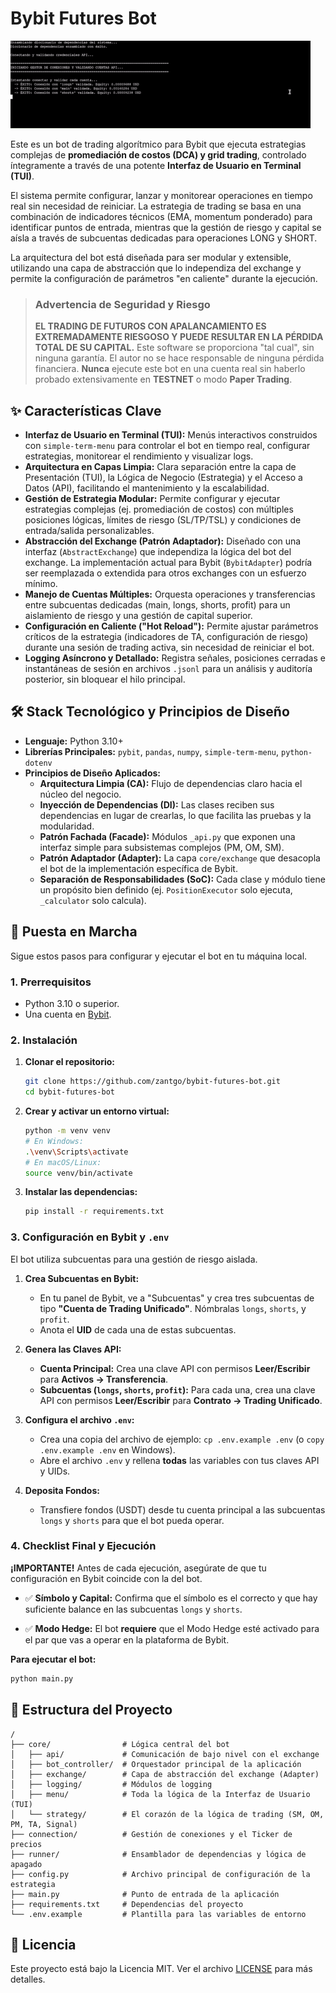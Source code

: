# Bybit Futures Bot 

![Demostración del proyecto](./assets/demo.gif)

Este es un bot de trading algorítmico para Bybit que ejecuta estrategias complejas de **promediación de costos (DCA) y grid trading**, controlado íntegramente a través de una potente **Interfaz de Usuario en Terminal (TUI)**.

El sistema permite configurar, lanzar y monitorear operaciones en tiempo real sin necesidad de reiniciar. La estrategia de trading se basa en una combinación de indicadores técnicos (EMA, momentum ponderado) para identificar puntos de entrada, mientras que la gestión de riesgo y capital se aísla a través de subcuentas dedicadas para operaciones LONG y SHORT.

La arquitectura del bot está diseñada para ser modular y extensible, utilizando una capa de abstracción que lo independiza del exchange y permite la configuración de parámetros "en caliente" durante la ejecución.

> ### **Advertencia de Seguridad y Riesgo**
> **EL TRADING DE FUTUROS CON APALANCAMIENTO ES EXTREMADAMENTE RIESGOSO Y PUEDE RESULTAR EN LA PÉRDIDA TOTAL DE SU CAPITAL.**
> Este software se proporciona "tal cual", sin ninguna garantía. El autor no se hace responsable de ninguna pérdida financiera. **Nunca** ejecute este bot en una cuenta real sin haberlo probado extensivamente en **TESTNET** o modo **Paper Trading**.


## ✨ Características Clave

*   **Interfaz de Usuario en Terminal (TUI):** Menús interactivos construidos con `simple-term-menu` para controlar el bot en tiempo real, configurar estrategias, monitorear el rendimiento y visualizar logs.
*   **Arquitectura en Capas Limpia:** Clara separación entre la capa de Presentación (TUI), la Lógica de Negocio (Estrategia) y el Acceso a Datos (API), facilitando el mantenimiento y la escalabilidad.
*   **Gestión de Estrategia Modular:** Permite configurar y ejecutar estrategias complejas (ej. promediación de costos) con múltiples posiciones lógicas, límites de riesgo (SL/TP/TSL) y condiciones de entrada/salida personalizables.
*   **Abstracción del Exchange (Patrón Adaptador):** Diseñado con una interfaz (`AbstractExchange`) que independiza la lógica del bot del exchange. La implementación actual para Bybit (`BybitAdapter`) podría ser reemplazada o extendida para otros exchanges con un esfuerzo mínimo.
*   **Manejo de Cuentas Múltiples:** Orquesta operaciones y transferencias entre subcuentas dedicadas (main, longs, shorts, profit) para un aislamiento de riesgo y una gestión de capital superior.
*   **Configuración en Caliente ("Hot Reload"):** Permite ajustar parámetros críticos de la estrategia (indicadores de TA, configuración de riesgo) durante una sesión de trading activa, sin necesidad de reiniciar el bot.
*   **Logging Asíncrono y Detallado:** Registra señales, posiciones cerradas e instantáneas de sesión en archivos `.jsonl` para un análisis y auditoría posterior, sin bloquear el hilo principal.

## 🛠️ Stack Tecnológico y Principios de Diseño

*   **Lenguaje:** Python 3.10+
*   **Librerías Principales:** `pybit`, `pandas`, `numpy`, `simple-term-menu`, `python-dotenv`
*   **Principios de Diseño Aplicados:**
    *   **Arquitectura Limpia (CA):** Flujo de dependencias claro hacia el núcleo del negocio.
    *   **Inyección de Dependencias (DI):** Las clases reciben sus dependencias en lugar de crearlas, lo que facilita las pruebas y la modularidad.
    *   **Patrón Fachada (Facade):** Módulos `_api.py` que exponen una interfaz simple para subsistemas complejos (PM, OM, SM).
    *   **Patrón Adaptador (Adapter):** La capa `core/exchange` que desacopla el bot de la implementación específica de Bybit.
    *   **Separación de Responsabilidades (SoC):** Cada clase y módulo tiene un propósito bien definido (ej. `PositionExecutor` solo ejecuta, `_calculator` solo calcula).


## 🚀 Puesta en Marcha

Sigue estos pasos para configurar y ejecutar el bot en tu máquina local.

### 1. Prerrequisitos
-   Python 3.10 o superior.
-   Una cuenta en [Bybit](https://www.bybit.com/).

### 2. Instalación
1.  **Clonar el repositorio:**
    ```bash
    git clone https://github.com/zantgo/bybit-futures-bot.git
    cd bybit-futures-bot
    ```

2.  **Crear y activar un entorno virtual:**
    ```bash
    python -m venv venv
    # En Windows:
    .\venv\Scripts\activate
    # En macOS/Linux:
    source venv/bin/activate
    ```

3.  **Instalar las dependencias:**
    ```bash
    pip install -r requirements.txt
    ```

### 3. Configuración en Bybit y `.env`

El bot utiliza subcuentas para una gestión de riesgo aislada.

1.  **Crea Subcuentas en Bybit:**
    *   En tu panel de Bybit, ve a "Subcuentas" y crea tres subcuentas de tipo **"Cuenta de Trading Unificado"**. Nómbralas `longs`, `shorts`, y `profit`.
    *   Anota el **UID** de cada una de estas subcuentas.

2.  **Genera las Claves API:**
    *   **Cuenta Principal:** Crea una clave API con permisos **Leer/Escribir** para **Activos -> Transferencia**.
    *   **Subcuentas (`longs`, `shorts`, `profit`):** Para cada una, crea una clave API con permisos **Leer/Escribir** para **Contrato -> Trading Unificado**.

3.  **Configura el archivo `.env`:**
    *   Crea una copia del archivo de ejemplo: `cp .env.example .env` (o `copy .env.example .env` en Windows).
    *   Abre el archivo `.env` y rellena **todas** las variables con tus claves API y UIDs.

4.  **Deposita Fondos:**
    *   Transfiere fondos (USDT) desde tu cuenta principal a las subcuentas `longs` y `shorts` para que el bot pueda operar.

### 4. Checklist Final y Ejecución

**¡IMPORTANTE!** Antes de cada ejecución, asegúrate de que tu configuración en Bybit coincide con la del bot.

*   ✅ **Símbolo y Capital:** Confirma que el símbolo es el correcto y que hay suficiente balance en las subcuentas `longs` y `shorts`.

*   ✅ **Modo Hedge:** El bot **requiere** que el Modo Hedge esté activado para el par que vas a operar en la plataforma de Bybit.

**Para ejecutar el bot:**
```bash
python main.py
```

## 📂 Estructura del Proyecto

```
/
├── core/                # Lógica central del bot
│   ├── api/             # Comunicación de bajo nivel con el exchange
│   ├── bot_controller/  # Orquestador principal de la aplicación
│   ├── exchange/        # Capa de abstracción del exchange (Adapter)
│   ├── logging/         # Módulos de logging
│   ├── menu/            # Toda la lógica de la Interfaz de Usuario (TUI)
│   └── strategy/        # El corazón de la lógica de trading (SM, OM, PM, TA, Signal)
├── connection/          # Gestión de conexiones y el Ticker de precios
├── runner/              # Ensamblador de dependencias y lógica de apagado
├── config.py            # Archivo principal de configuración de la estrategia
├── main.py              # Punto de entrada de la aplicación
├── requirements.txt     # Dependencias del proyecto
└── .env.example         # Plantilla para las variables de entorno
```

## 📄 Licencia

Este proyecto está bajo la Licencia MIT. Ver el archivo [LICENSE](LICENSE) para más detalles.
